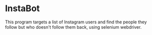 # InstaBot
This program targets a list of Instagram users and find the people they follow but who doesn't follow them back, using selenium webdriver.
